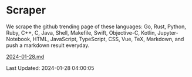 # Scraper

We scrape the github trending page of these languages: Go, Rust, Python, Ruby, C++, C, Java, Shell, Makefile, Swift, Objective-C, Kotlin, Jupyter-Notebook, HTML, JavaScript, TypeScript, CSS, Vue, TeX, Markdown, and push a markdown result everyday.

[2024-01-28.md](https://github.com/yangwenmai/github-trending-backup/blob/master/2024-01-28.md)

Last Updated: 2024-01-28 04:00:05